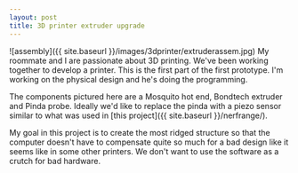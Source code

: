 ```yaml
---
layout: post
title: 3D printer extruder upgrade
---
```


![assembly]({{ site.baseurl }}/images/3dprinter/extruderassem.jpg)
My roommate and I are passionate about 3D printing. We've been working together to develop a printer. This is the first part of the first prototype. I'm working on the physical design and he's doing the programming. 

The components pictured here are a Mosquito hot end, Bondtech extruder and Pinda probe. Ideally we'd like to replace the pinda with a piezo sensor similar to what was used in [this project]({{ site.baseurl }}/nerfrange/).

My goal in this project is to create the most ridged structure so that the computer doesn't have to compensate quite so much for a bad design like it seems like in some other printers. We don't want to use the software as a crutch for bad hardware. 